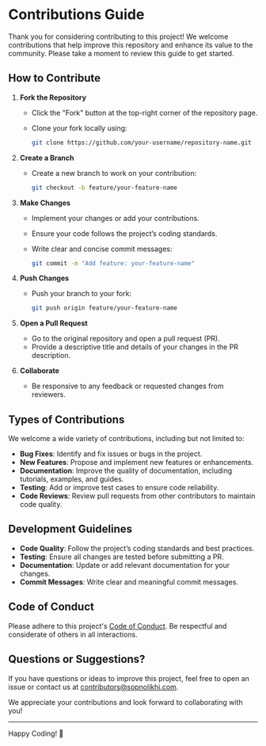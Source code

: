 # Contributions Guide

Thank you for considering contributing to this project! We welcome contributions that help improve this repository and enhance its value to the community. Please take a moment to review this guide to get started.

## How to Contribute

1. **Fork the Repository**

   - Click the "Fork" button at the top-right corner of the repository page.
   - Clone your fork locally using:

     ```bash
     git clone https://github.com/your-username/repository-name.git
     ```

2. **Create a Branch**

   - Create a new branch to work on your contribution:

     ```bash
     git checkout -b feature/your-feature-name
     ```

3. **Make Changes**

   - Implement your changes or add your contributions.
   - Ensure your code follows the project’s coding standards.
   - Write clear and concise commit messages:

     ```bash
     git commit -m "Add feature: your-feature-name"
     ```

4. **Push Changes**

   - Push your branch to your fork:

     ```bash
     git push origin feature/your-feature-name
     ```

5. **Open a Pull Request**

   - Go to the original repository and open a pull request (PR).
   - Provide a descriptive title and details of your changes in the PR description.

6. **Collaborate**
   - Be responsive to any feedback or requested changes from reviewers.

## Types of Contributions

We welcome a wide variety of contributions, including but not limited to:

- **Bug Fixes**: Identify and fix issues or bugs in the project.
- **New Features**: Propose and implement new features or enhancements.
- **Documentation**: Improve the quality of documentation, including tutorials, examples, and guides.
- **Testing**: Add or improve test cases to ensure code reliability.
- **Code Reviews**: Review pull requests from other contributors to maintain code quality.

## Development Guidelines

- **Code Quality**: Follow the project’s coding standards and best practices.
- **Testing**: Ensure all changes are tested before submitting a PR.
- **Documentation**: Update or add relevant documentation for your changes.
- **Commit Messages**: Write clear and meaningful commit messages.

## Code of Conduct

Please adhere to this project's [Code of Conduct](./code_of_conduct.md). Be respectful and considerate of others in all interactions.

## Questions or Suggestions?

If you have questions or ideas to improve this project, feel free to open an issue or contact us at [contributors@sopnolikhi.com](mailto:contributors@sopnolikhi.com).

We appreciate your contributions and look forward to collaborating with you!

---

Happy Coding! 🚀
